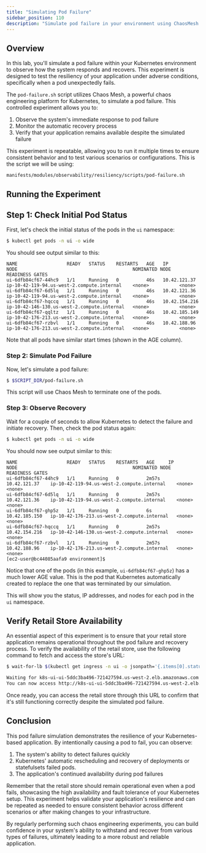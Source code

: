 ```yaml
---
title: "Simulating Pod Failure"
sidebar_position: 110
description: "Simulate pod failure in your environment using ChaosMesh to test the resiliency of your application."
---
```


## Overview

In this lab, you'll simulate a pod failure within your Kubernetes environment to observe how the system responds and recovers. This experiment is designed to test the resiliency of your application under adverse conditions, specifically when a pod unexpectedly fails.

The `pod-failure.sh` script utilizes Chaos Mesh, a powerful chaos engineering platform for Kubernetes, to simulate a pod failure. This controlled experiment allows you to:

1. Observe the system's immediate response to pod failure
2. Monitor the automatic recovery process
3. Verify that your application remains available despite the simulated failure

This experiment is repeatable, allowing you to run it multiple times to ensure consistent behavior and to test various scenarios or configurations. This is the script we will be using:

```file
manifests/modules/observability/resiliency/scripts/pod-failure.sh
```

## Running the Experiment

## Step 1: Check Initial Pod Status

First, let's check the initial status of the pods in the `ui` namespace:

```bash
$ kubectl get pods -n ui -o wide
```

You should see output similar to this:

```text
NAME                  READY   STATUS    RESTARTS   AGE   IP              NODE                                          NOMINATED NODE   READINESS GATES
ui-6dfb84cf67-44hc9   1/1     Running   0          46s   10.42.121.37    ip-10-42-119-94.us-west-2.compute.internal    <none>           <none>
ui-6dfb84cf67-6d5lq   1/1     Running   0          46s   10.42.121.36    ip-10-42-119-94.us-west-2.compute.internal    <none>           <none>
ui-6dfb84cf67-hqccq   1/1     Running   0          46s   10.42.154.216   ip-10-42-146-130.us-west-2.compute.internal   <none>           <none>
ui-6dfb84cf67-qqltz   1/1     Running   0          46s   10.42.185.149   ip-10-42-176-213.us-west-2.compute.internal   <none>           <none>
ui-6dfb84cf67-rzbvl   1/1     Running   0          46s   10.42.188.96    ip-10-42-176-213.us-west-2.compute.internal   <none>           <none>
```

Note that all pods have similar start times (shown in the AGE column).

### Step 2: Simulate Pod Failure

Now, let's simulate a pod failure:

```bash
$ $SCRIPT_DIR/pod-failure.sh
```

This script will use Chaos Mesh to terminate one of the pods.

### Step 3: Observe Recovery

Wait for a couple of seconds to allow Kubernetes to detect the failure and initiate recovery. Then, check the pod status again:

```bash timeout=5
$ kubectl get pods -n ui -o wide
```

You should now see output similar to this:

```text
NAME                  READY   STATUS    RESTARTS   AGE     IP              NODE                                          NOMINATED NODE   READINESS GATES
ui-6dfb84cf67-44hc9   1/1     Running   0          2m57s   10.42.121.37    ip-10-42-119-94.us-west-2.compute.internal    <none>           <none>
ui-6dfb84cf67-6d5lq   1/1     Running   0          2m57s   10.42.121.36    ip-10-42-119-94.us-west-2.compute.internal    <none>           <none>
ui-6dfb84cf67-ghp5z   1/1     Running   0          6s      10.42.185.150   ip-10-42-176-213.us-west-2.compute.internal   <none>           <none>
ui-6dfb84cf67-hqccq   1/1     Running   0          2m57s   10.42.154.216   ip-10-42-146-130.us-west-2.compute.internal   <none>           <none>
ui-6dfb84cf67-rzbvl   1/1     Running   0          2m57s   10.42.188.96    ip-10-42-176-213.us-west-2.compute.internal   <none>           <none>
[ec2-user@bc44085aafa9 environment]$
```

Notice that one of the pods (in this example, `ui-6dfb84cf67-ghp5z`) has a much lower AGE value. This is the pod that Kubernetes automatically created to replace the one that was terminated by our simulation.

This will show you the status, IP addresses, and nodes for each pod in the `ui` namespace.

## Verify Retail Store Availability

An essential aspect of this experiment is to ensure that your retail store application remains operational throughout the pod failure and recovery process. To verify the availability of the retail store, use the following command to fetch and access the store's URL:

```bash timeout=900
$ wait-for-lb $(kubectl get ingress -n ui -o jsonpath='{.items[0].status.loadBalancer.ingress[0].hostname}')

Waiting for k8s-ui-ui-5ddc3ba496-721427594.us-west-2.elb.amazonaws.com...
You can now access http://k8s-ui-ui-5ddc3ba496-721427594.us-west-2.elb.amazonaws.com
```

Once ready, you can access the retail store through this URL to confirm that it's still functioning correctly despite the simulated pod failure.

## Conclusion

This pod failure simulation demonstrates the resilience of your Kubernetes-based application. By intentionally causing a pod to fail, you can observe:

1. The system's ability to detect failures quickly
2. Kubernetes' automatic rescheduling and recovery of deployments or statefulsets failed pods.
3. The application's continued availability during pod failures

Remember that the retail store should remain operational even when a pod fails, showcasing the high availability and fault tolerance of your Kubernetes setup. This experiment helps validate your application's resilience and can be repeated as needed to ensure consistent behavior across different scenarios or after making changes to your infrastructure.

By regularly performing such chaos engineering experiments, you can build confidence in your system's ability to withstand and recover from various types of failures, ultimately leading to a more robust and reliable application.
